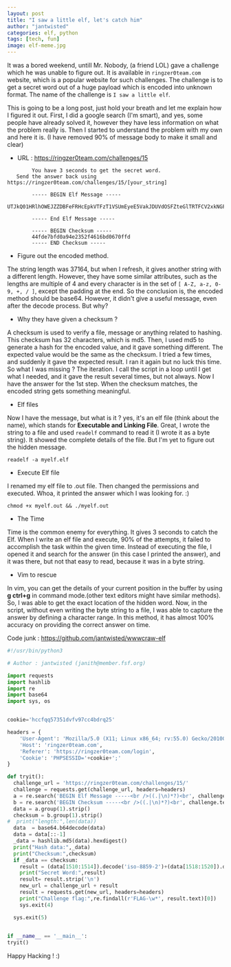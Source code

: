 ```yaml
---
layout: post
title: "I saw a little elf, let's catch him"
author: "jantwisted"
categories: elf, python
tags: [tech, fun]
image: elf-meme.jpg
---
```



It was a bored weekend, untill Mr. Nobody, (a friend LOL) gave a challenge which he was unable to figure out. It is available in `ringzer0team.com` website, which is a popular website for such challenges. The challenge is to get a secret word out of a huge payload which is encoded into unknown format. The name of the challenge is `I saw a little elf`.

This is going to be a long post, just hold your breath and let me explain how I figured it out. First, I did a google search (I'm smart), and yes, some people have already solved it, however they have less information on what the problem really is. Then I started to understand the problem with my own and here it is. (I have removed 90% of message body to make it small and clear)

* URL : https://ringzer0team.com/challenges/15

```
		You have 3 seconds to get the secret word.
   Send the answer back using https://ringzer0team.com/challenges/15/[your_string]

		----- BEGIN Elf Message -----
   UTJkQ01HRlhOWEJZZDBFeFRHcEpkVTFzT1VSUmEyeE5VakJDUVdOSFZteGlTRTFCV2xkNGFWbFdVbXhpYlRselVUQXhWV050VmpCak1teHVXbGhLWmxSV1VrcFlkMEptV0RCU1QxSldPVVJVVmxKbVdIZENlbHB........etc

		----- End Elf Message -----

		----- BEGIN Checksum -----
		44fde7bfd0a94e2352f4616bd0670ffd
		----- END Checksum -----
```
*  Figure out the encoded method.

The string length was 37164, but when I refresh, it gives another string with a different length. However,  they have some similar attributes, such as the lengths are multiple of 4 and every character is in the set of `[ A-Z, a-z, 0-9, +, / ]`, except the padding at the end. So the conclusion is, the encoded method should be base64. However, it didn't give a useful message, even after the decode process. But why?

*  Why they have given a checksum ?

A checksum is used to verify a file, message or anything related to hashing. This checksum has 32 characters, which is md5. Then, I used md5 to generate a hash for the encoded value, and it gave something different. The expected value would be the same as the checksum. I tried a few times, and suddenly it gave the expected result. I ran it again but no luck this time. So what I was missing ? The iteration. I call the script in a loop until I get what I needed, and it gave the result several times, but not always. Now I have the answer for the 1st step. When the checksum matches, the encoded string gets something meaningful.

* Elf files

Now I have the message, but what is it ? yes, it's an elf file (think about the name), which stands for **Executable and Linking File**. Great, I wrote the string to a file and used `readelf` command to read it (I wrote it as a byte string). It showed the complete details of the file. But I'm yet to figure out the hidden message.

```Shell
readelf -a myelf.elf
```
* Execute Elf file

I renamed my elf file to .out file. Then changed the permissions and executed. Whoa, it printed the answer which I was looking for. :)

```Shell
chmod +x myelf.out && ./myelf.out
```

* The Time

Time is the common enemy for everything. It gives 3 seconds to catch the Elf. When I write an elf file and execute, 90% of the attempts, it failed to accomplish the task within the given time. Instead of executing the file, I opened it and search for the answer (in this case I printed the answer), and it was there, but not that easy to read, because it was in a byte string.

* Vim to rescue

In vim, you can get the details of your current position in the buffer by using **g ctrl+g** in command mode.(other text editors might have similar methods). So, I was able to get the exact location of the hidden word. Now, in the script, without even writing the byte string to a file, I was able to capture the answer by defining a character range. In this method, it has almost 100% accuracy on providing the correct answer on time.

Code junk : https://github.com/jantwisted/wwwcraw-elf

```python
#!/usr/bin/python3

# Author : jantwisted (janith@member.fsf.org)

import requests
import hashlib
import re
import base64
import sys, os


cookie='hccfqq57351dvfv97cc4bdrq25'

headers = {
    'User-Agent': 'Mozilla/5.0 (X11; Linux x86_64; rv:55.0) Gecko/20100101 Firefox/55.0',
    'Host': 'ringzer0team.com',
    'Referer': 'https://ringzer0team.com/login',
    'Cookie': 'PHPSESSID='+cookie+';'
}

def tryit():
  challenge_url = 'https://ringzer0team.com/challenges/15/'
  challenge = requests.get(challenge_url, headers=headers)
  a = re.search('BEGIN Elf Message -----<br />((.|\n)*?)<br', challenge.text)
  b = re.search('BEGIN Checksum -----<br />((.|\n)*?)<br', challenge.text)
  data = a.group(1).strip()
  checksum = b.group(1).strip()
#  print("length:",len(data))
  data  = base64.b64decode(data)
  data = data[::-1]
  _data = hashlib.md5(data).hexdigest()
  print("Hash data:",_data)
  print("Checksum:",checksum)
  if _data == checksum:
    result = (data[1510:1514]).decode('iso-8859-2')+(data[1518:1520]).decode('iso-8859-2') 
    print("Secret Word:",result)
    result= result.strip('\n')
    new_url = challenge_url + result 
    result = requests.get(new_url, headers=headers)
    print("Challenge flag:",re.findall(r'FLAG-\w*', result.text)[0])
    sys.exit(4)

  sys.exit(5)
 

if __name__ == '__main__':
tryit()
```

Happy Hacking ! :)
